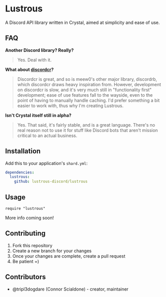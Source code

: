 # Lustrous

A Discord API library written in Crystal, aimed at simplicity and ease of use.

## FAQ

**Another Discord library? Really?**
> Yes. Deal with it.

**What about [discordcr](https://github.com/meew0/discordcr)?** 
> Discordcr is great, and so is meew0's other major library, discordrb, which discordcr draws heavy inspiration from. However, development on discordcr is slow, and it's very much still in "functionality first" development; ease of use features fall to the wayside, even to the point of having to manually handle caching. I'd prefer something a bit easier to work with, thus why I'm creating Lustrous.

**Isn't Crystal itself still in alpha?**
> Yes. That said, it's fairly stable, and is a great language. There's no real reason not to use it for stuff like Discord bots that aren't mission critical to an actual business.

## Installation

Add this to your application's `shard.yml`:

```yaml
dependencies:
  lustrous:
    github: lustrous-discord/lustrous
```

## Usage

```crystal
require "lustrous"
```

More info coming soon!

## Contributing

1. Fork this repository
2. Create a new branch for your changes
3. Once your changes are complete, create a pull request
4. Be patient =)

## Contributors

- @tripl3dogdare (Connor Scialdone) - creator, maintainer
